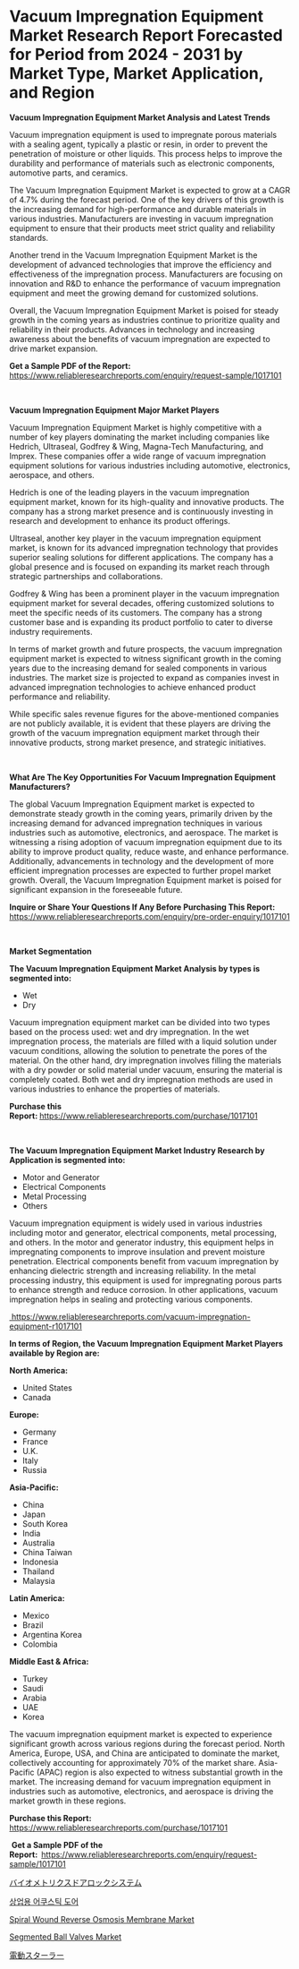 <p><h1>Vacuum Impregnation Equipment Market Research Report Forecasted for Period from 2024 -  2031 by Market Type, Market Application, and Region</h1></p><p><strong>Vacuum Impregnation Equipment Market Analysis and Latest Trends</strong></p>
<p><p>Vacuum impregnation equipment is used to impregnate porous materials with a sealing agent, typically a plastic or resin, in order to prevent the penetration of moisture or other liquids. This process helps to improve the durability and performance of materials such as electronic components, automotive parts, and ceramics.</p><p>The Vacuum Impregnation Equipment Market is expected to grow at a CAGR of 4.7% during the forecast period. One of the key drivers of this growth is the increasing demand for high-performance and durable materials in various industries. Manufacturers are investing in vacuum impregnation equipment to ensure that their products meet strict quality and reliability standards.</p><p>Another trend in the Vacuum Impregnation Equipment Market is the development of advanced technologies that improve the efficiency and effectiveness of the impregnation process. Manufacturers are focusing on innovation and R&D to enhance the performance of vacuum impregnation equipment and meet the growing demand for customized solutions.</p><p>Overall, the Vacuum Impregnation Equipment Market is poised for steady growth in the coming years as industries continue to prioritize quality and reliability in their products. Advances in technology and increasing awareness about the benefits of vacuum impregnation are expected to drive market expansion.</p></p>
<p><strong>Get a Sample PDF of the Report:&nbsp;</strong> <a href="https://www.reliableresearchreports.com/enquiry/request-sample/1017101">https://www.reliableresearchreports.com/enquiry/request-sample/1017101</a></p>
<p>&nbsp;</p>
<p><strong>Vacuum Impregnation Equipment Major Market Players</strong></p>
<p><p>Vacuum Impregnation Equipment Market is highly competitive with a number of key players dominating the market including companies like Hedrich, Ultraseal, Godfrey & Wing, Magna-Tech Manufacturing, and Imprex. These companies offer a wide range of vacuum impregnation equipment solutions for various industries including automotive, electronics, aerospace, and others.</p><p>Hedrich is one of the leading players in the vacuum impregnation equipment market, known for its high-quality and innovative products. The company has a strong market presence and is continuously investing in research and development to enhance its product offerings.</p><p>Ultraseal, another key player in the vacuum impregnation equipment market, is known for its advanced impregnation technology that provides superior sealing solutions for different applications. The company has a global presence and is focused on expanding its market reach through strategic partnerships and collaborations.</p><p>Godfrey & Wing has been a prominent player in the vacuum impregnation equipment market for several decades, offering customized solutions to meet the specific needs of its customers. The company has a strong customer base and is expanding its product portfolio to cater to diverse industry requirements.</p><p>In terms of market growth and future prospects, the vacuum impregnation equipment market is expected to witness significant growth in the coming years due to the increasing demand for sealed components in various industries. The market size is projected to expand as companies invest in advanced impregnation technologies to achieve enhanced product performance and reliability.</p><p>While specific sales revenue figures for the above-mentioned companies are not publicly available, it is evident that these players are driving the growth of the vacuum impregnation equipment market through their innovative products, strong market presence, and strategic initiatives.</p></p>
<p>&nbsp;</p>
<p><strong>What Are The Key Opportunities For Vacuum Impregnation Equipment Manufacturers?</strong></p>
<p><p>The global Vacuum Impregnation Equipment market is expected to demonstrate steady growth in the coming years, primarily driven by the increasing demand for advanced impregnation techniques in various industries such as automotive, electronics, and aerospace. The market is witnessing a rising adoption of vacuum impregnation equipment due to its ability to improve product quality, reduce waste, and enhance performance. Additionally, advancements in technology and the development of more efficient impregnation processes are expected to further propel market growth. Overall, the Vacuum Impregnation Equipment market is poised for significant expansion in the foreseeable future.</p></p>
<p><strong>Inquire or Share Your Questions If Any Before Purchasing This Report:</strong> <a href="https://www.reliableresearchreports.com/enquiry/pre-order-enquiry/1017101">https://www.reliableresearchreports.com/enquiry/pre-order-enquiry/1017101</a></p>
<p>&nbsp;</p>
<p><strong>Market Segmentation</strong></p>
<p><strong>The Vacuum Impregnation Equipment Market Analysis by types is segmented into:</strong></p>
<p><ul><li>Wet</li><li>Dry</li></ul></p>
<p><p>Vacuum impregnation equipment market can be divided into two types based on the process used: wet and dry impregnation. In the wet impregnation process, the materials are filled with a liquid solution under vacuum conditions, allowing the solution to penetrate the pores of the material. On the other hand, dry impregnation involves filling the materials with a dry powder or solid material under vacuum, ensuring the material is completely coated. Both wet and dry impregnation methods are used in various industries to enhance the properties of materials.</p></p>
<p><strong>Purchase this Report:&nbsp;</strong><a href="https://www.reliableresearchreports.com/purchase/1017101">https://www.reliableresearchreports.com/purchase/1017101</a></p>
<p>&nbsp;</p>
<p><strong>The Vacuum Impregnation Equipment Market Industry Research by Application is segmented into:</strong></p>
<p><ul><li>Motor and Generator</li><li>Electrical Components</li><li>Metal Processing</li><li>Others</li></ul></p>
<p><p>Vacuum impregnation equipment is widely used in various industries including motor and generator, electrical components, metal processing, and others. In the motor and generator industry, this equipment helps in impregnating components to improve insulation and prevent moisture penetration. Electrical components benefit from vacuum impregnation by enhancing dielectric strength and increasing reliability. In the metal processing industry, this equipment is used for impregnating porous parts to enhance strength and reduce corrosion. In other applications, vacuum impregnation helps in sealing and protecting various components.</p></p>
<p><a href="https://www.reliableresearchreports.com/vacuum-impregnation-equipment-r1017101">&nbsp;https://www.reliableresearchreports.com/vacuum-impregnation-equipment-r1017101</a></p>
<p><strong>In terms of Region, the Vacuum Impregnation Equipment Market Players available by Region are:</strong></p>
<p>
    <p> <strong> North America: </strong>
        <ul>
            <li>United States</li>
            <li>Canada</li>
        </ul>
        </p> 
    <p> <strong> Europe: </strong>
        <ul>
            <li>Germany</li>
            <li>France</li>
            <li>U.K.</li>
            <li>Italy</li>
            <li>Russia</li>
        </ul>
        </p> 
    <p> <strong> Asia-Pacific: </strong>
        <ul>
            <li>China</li>
            <li>Japan</li>
            <li>South Korea</li>
            <li>India</li>
            <li>Australia</li>
            <li>China Taiwan</li>
            <li>Indonesia</li>
            <li>Thailand</li>
            <li>Malaysia</li>
        </ul>
        </p> 
    <p> <strong> Latin America: </strong>
        <ul>
            <li>Mexico</li>
            <li>Brazil</li>
            <li>Argentina Korea</li>
            <li>Colombia</li>
        </ul>
        </p> 
    <p> <strong> Middle East & Africa: </strong>
        <ul>
            <li>Turkey</li>
            <li>Saudi</li>
            <li>Arabia</li>
            <li>UAE</li>
            <li>Korea</li>
        </ul>
    </p>
    </p>
<p><p>The vacuum impregnation equipment market is expected to experience significant growth across various regions during the forecast period. North America, Europe, USA, and China are anticipated to dominate the market, collectively accounting for approximately 70% of the market share. Asia-Pacific (APAC) region is also expected to witness substantial growth in the market. The increasing demand for vacuum impregnation equipment in industries such as automotive, electronics, and aerospace is driving the market growth in these regions.</p></p>
<p><strong>Purchase this Report: </strong><a href="https://www.reliableresearchreports.com/purchase/1017101">https://www.reliableresearchreports.com/purchase/1017101</a></p>
<p>&nbsp;<strong>Get a Sample PDF of the Report:&nbsp;&nbsp;</strong><a href="https://www.reliableresearchreports.com/enquiry/request-sample/1017101">https://www.reliableresearchreports.com/enquiry/request-sample/1017101</a></p>
<p><strong></strong></p>
<p><p><a href="https://github.com/bevdtkn4419963/Market-Research-Report-List-1/blob/main/565615828474.md">バイオメトリクスドアロックシステム</a></p><p><a href="https://github.com/JonHarrtis67676y/Market-Research-Report-List-1/blob/main/143083925929.md">상업용 어쿠스틱 도어</a></p><p><a href="https://issuu.com/reportprime-2/docs/spiral-wound-reverse-osmosis-membrane-market-size-">Spiral Wound Reverse Osmosis Membrane Market</a></p><p><a href="https://github.com/timeliteaut/Market-Research-Report-List-2/blob/main/segmented-ball-valves-market.md">Segmented Ball Valves Market</a></p><p><a href="https://github.com/MosesSpinka1914/Market-Research-Report-List-1/blob/main/955763828475.md">電動スターラー</a></p></p>